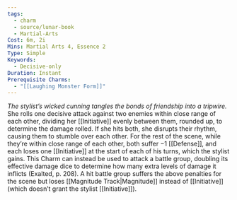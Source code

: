 ```yaml
---
tags:
  - charm
  - source/lunar-book
  - Martial-Arts
Cost: 6m, 2i
Mins: Martial Arts 4, Essence 2
Type: Simple
Keywords:
  - Decisive-only
Duration: Instant
Prerequisite Charms:
  - "[[Laughing Monster Form]]"
---
```

*The stylist’s wicked cunning tangles the bonds of friendship into a tripwire.* 
She rolls one decisive attack against two enemies within close range of each other, dividing her [[Initiative]] evenly between them, rounded up, to determine the damage rolled. If she hits both, she disrupts their rhythm, causing them to stumble over each other. For the rest of the scene, while they’re within close range of each other, both suffer −1 [[Defense]], and each loses one [[Initiative]] at the start of each of his turns, which the stylist gains.
This Charm can instead be used to attack a battle group, doubling its effective damage dice to determine how many extra levels of damage it inflicts (Exalted, p. 208). A hit battle group suffers the above penalties for the scene but loses [[Magnitude Track|Magnitude]] instead of [[Initiative]] (which doesn’t grant the stylist [[Initiative]]).